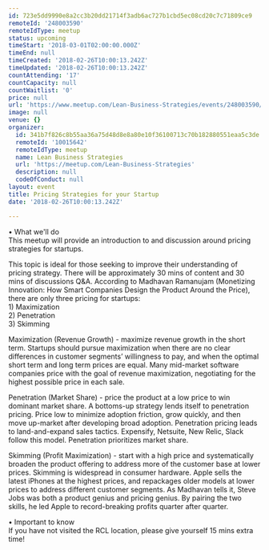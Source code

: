 ```yaml
---
id: 723e5dd9990e8a2cc3b20dd21714f3adb6ac727b1cbd5ec08cd20c7c71809ce9
remoteId: '248003590'
remoteIdType: meetup
status: upcoming
timeStart: '2018-03-01T02:00:00.000Z'
timeEnd: null
timeCreated: '2018-02-26T10:00:13.242Z'
timeUpdated: '2018-02-26T10:00:13.242Z'
countAttending: '17'
countCapacity: null
countWaitlist: '0'
price: null
url: 'https://www.meetup.com/Lean-Business-Strategies/events/248003590/'
image: null
venue: {}
organizer:
  id: 341b7f826c8b55aa36a75d48d8e8a80e10f36100713c70b182880551eaa5c3de
  remoteId: '10015642'
  remoteIdType: meetup
  name: Lean Business Strategies
  url: 'https://meetup.com/Lean-Business-Strategies'
  description: null
  codeOfConduct: null
layout: event
title: Pricing Strategies for your Startup
date: '2018-02-26T10:00:13.242Z'

---
```

<p>• What we'll do<br/>This meetup will provide an introduction to and discussion around pricing strategies for startups.</p> <p>This topic is ideal for those seeking to improve their understanding of pricing strategy. There will be approximately 30 mins of content and 30 mins of discussions Q&amp;A. According to Madhavan Ramanujam (Monetizing Innovation: How Smart Companies Design the Product Around the Price), there are only three pricing for startups:<br/>1) Maximization<br/>2) Penetration<br/>3) Skimming</p> <p>Maximization (Revenue Growth) - maximize revenue growth in the short term. Startups should pursue maximization when there are no clear differences in customer segments’ willingness to pay, and when the optimal short term and long term prices are equal. Many mid-market software companies price with the goal of revenue maximization, negotiating for the highest possible price in each sale.</p> <p>Penetration (Market Share) - price the product at a low price to win dominant market share. A bottoms-up strategy lends itself to penetration pricing. Price low to minimize adoption friction, grow quickly, and then move up-market after developing broad adoption. Penetration pricing leads to land-and-expand sales tactics. Expensify, Netsuite, New Relic, Slack follow this model. Penetration prioritizes market share.</p> <p>Skimming (Profit Maximization) - start with a high price and systematically broaden the product offering to address more of the customer base at lower prices. Skimming is widespread in consumer hardware. Apple sells the latest iPhones at the highest prices, and repackages older models at lower prices to address different customer segments. As Madhavan tells it, Steve Jobs was both a product genius and pricing genius. By pairing the two skills, he led Apple to record-breaking profits quarter after quarter.</p> <p>• Important to know<br/>If you have not visited the RCL location, please give yourself 15 mins extra time!</p>
